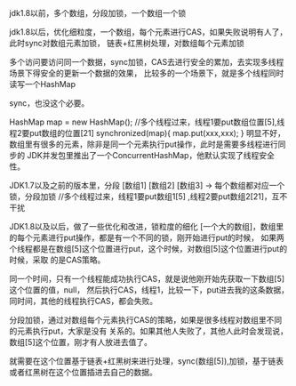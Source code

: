 jdk1.8以前，多个数组，分段加锁，一个数组一个锁

jdk1.8以后，优化细粒度，一个数组，每个元素进行CAS，如果失败说明有人了，此时sync对数组元素加锁，
链表+红黑树处理，对数组每个元素加锁

多个访问要访问同一个数据，sync加锁，CAS去进行安全的累加，去实现多线程场景下得安全的更新一个数据的效果，
比较多的一个场景下，就是多个线程同时读写一个HashMap

sync，也没这个必要。

HashMap map = new HashMap();
//多个线程过来，线程1要put数组位置[5],线程2要put数组的位置[21]
synchronized(map){
    map.put(xxx,xxx);
}
明显不好，数组里有很多的元素，除非是同一个元素执行put操作，此时是需要多线程进行同步的
JDK并发包里推出了一个ConcurrentHashMap，他默认实现了线程安全性。

JDK1.7以及之前的版本里，分段
[数组1] [数组2] [数组3] -> 每个数组都对应一个锁，分段加锁
//多个线程过来，线程1要put数组1[5] ,线程2要put数组2[21]，互不干扰

JDK1.8以及以后，做了一些优化和改进，锁粒度的细化
[一个大的数组]，数组里的每个元素进行put操作，都是有一个不同的锁，刚开始进行put的时候，
如果两个线程都是在数组[5]这个位置进行put，这个时候，对数组[5]这个位置进行put的时候，采取
的是CAS策略。

同一个时间，只有一个线程能成功执行CAS，就是说他刚开始先获取一下数组[5]这个位置的值，null，
然后执行CAS，线程1，比较一下，put进去我的这条数据，同时间，其他的线程执行CAS，都会失败。

分段加锁，通过对数组每个元素执行CAS的策略，如果是很多线程对数组里不同的元素执行put，大家是没有
关系的。如果其他人失败了，其他人此时会发现说，数组[5]这个位置，刚才有人放进去值了。

就需要在这个位置基于链表+红黑树来进行处理，sync(数组[5]),加锁，基于链表或者红黑树在这个位置插进去自己的数据。